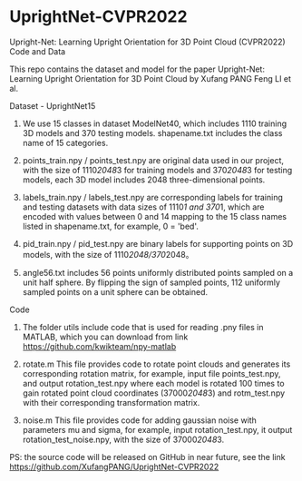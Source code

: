 # UprightNet-CVPR2022
Upright-Net: Learning Upright Orientation for 3D Point Cloud (CVPR2022) Code and Data

This repo contains the dataset and model for the paper Upright-Net: Learning Upright Orientation for 3D Point Cloud by Xufang PANG Feng LI et al.  


Dataset - UprightNet15 

1. We use 15 classes in dataset ModelNet40, which includes 1110 training 3D models and 370 testing models. 
shapename.txt includes the class name of 15 categories. 

2. points_train.npy / points_test.npy are original data used in our project, with the size of 1110*2048*3 for training models and  370*2048*3 for testing models, each 3D model includes 2048 three-dimensional points.

3. labels_train.npy / labels_test.npy are corresponding labels for training and testing datasets with data sizes of 1110*1 and 370*1, which are encoded with values between 0 and 14 mapping to the 15 class names listed in shapename.txt, for example, 0 = 'bed'. 

4. pid_train.npy / pid_test.npy are binary labels for supporting points on 3D models, with the size of 1110*2048/370*2048。

5. angle56.txt includes 56 points uniformly distributed points sampled on a unit half sphere. By flipping the sign of sampled points,  112 uniformly sampled points on a unit sphere can be obtained. 

Code 

1. The folder utils include code that is used for reading .pny files in MATLAB, which you can download from link https://github.com/kwikteam/npy-matlab

2. rotate.m 
This file provides code to rotate point clouds and generates its corresponding rotation matrix, for example, input file points_test.npy, and output rotation_test.npy where each model is rotated 100 times to gain rotated point cloud coordinates (37000*2048*3) and rotm_test.npy with their corresponding transformation matrix.  

3. noise.m
This file provides code for adding gaussian noise with parameters mu and sigma, for example, input rotation_test.npy, it output rotation_test_noise.npy, with the size of 37000*2048*3. 

PS: the source code will be released on GitHub in near future, see the link https://github.com/XufangPANG/UprightNet-CVPR2022 
